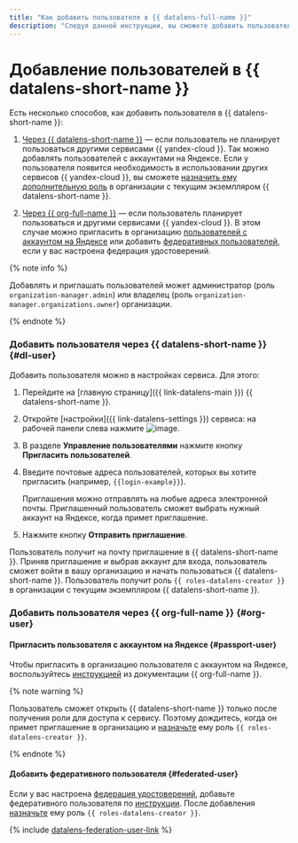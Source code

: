 ```yaml
---
title: "Как добавить пользователя в {{ datalens-full-name }}"
description: "Следуя данной инструкции, вы сможете добавить пользователя в {{ datalens-full-name }}." 
---
```


# Добавление пользователей в {{ datalens-short-name }}

Есть несколько способов, как добавить пользователя в {{ datalens-short-name }}:

1. [Через {{ datalens-short-name }}](#dl-user) — если пользователь не планирует пользоваться другими сервисами {{ yandex-cloud }}. Так можно добавлять пользователей с аккаунтами на Яндексе. Если у пользователя появится необходимость в использовании других сервисов {{ yandex-cloud }}, вы cможете [назначить ему дополнительную роль](../../organization/security/index.md#add-role) в организации с текущим экземпляром {{ datalens-short-name }}.

1. [Через {{ org-full-name }}](#org-user) — если пользователь планирует пользоваться и другими сервисами {{ yandex-cloud }}. В этом случае можно пригласить в организацию [пользователей с аккаунтом на Яндексе](#passport-user) или добавить [федеративных пользователей](#federated-user), если у вас настроена федерация удостоверений.

{% note info %}

Добавлять и приглашать пользователей может администратор (роль `organization-manager.admin`) или владелец (роль `organization-manager.organizations.owner`) организации.

{% endnote %}

### Добавить пользователя через {{ datalens-short-name }} {#dl-user}

Добавить пользователя можно в настройках сервиса. Для этого:

1. Перейдите на [главную страницу]({{ link-datalens-main }}) {{ datalens-short-name }}.
1. Откройте [настройки]({{ link-datalens-settings }}) сервиса: на рабочей панели слева нажмите ![image](../../_assets/console-icons/sliders.svg).
1. В разделе **Управление пользователями** нажмите кнопку **Пригласить пользователей**.
1. Введите почтовые адреса пользователей, которых вы хотите пригласить (например, `{{login-example}}`).

    Приглашения можно отправлять на любые адреса электронной почты. Приглашенный пользователь сможет выбрать нужный аккаунт на Яндексе, когда примет приглашение.

1. Нажмите кнопку **Отправить приглашение**.

Пользователь получит на почту приглашение в {{ datalens-short-name }}. Приняв приглашение и выбрав аккаунт для входа, пользователь сможет войти в вашу организацию и начать пользоваться {{ datalens-short-name }}. Пользователь получит роль `{{ roles-datalens-creator }}` в организации с текущим экземпляром {{ datalens-short-name }}.

### Добавить пользователя через {{ org-full-name }} {#org-user}

#### Пригласить пользователя с аккаунтом на Яндексе {#passport-user}

Чтобы пригласить в организацию пользователя с аккаунтом на Яндексе, воспользуйтесь [инструкцией](../../organization/operations/add-account.md#useraccount) из документации {{ org-full-name }}.

{% note warning %}

Пользователь сможет открыть {{ datalens-short-name }} только после получения роли для доступа к сервису. Поэтому дождитесь, когда он примет приглашение в организацию и [назначьте](../../organization/security/index.md#add-role) ему роль `{{ roles-datalens-creator }}`.

{% endnote %}

#### Добавить федеративного пользователя {#federated-user}

Если у вас настроена [федерация удостоверений](../../organization/concepts/add-federation.md), добавьте федеративного пользователя по [инструкции](../../organization/operations/add-account.md#add-user-sso). После добавления [назначьте](../../organization/security/index.md#add-role) ему роль `{{ roles-datalens-creator }}`.

{% include [datalens-federation-user-link](../../_includes/datalens/datalens-federation-user-link.md) %}